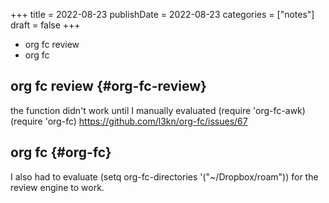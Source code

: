 +++
title = 2022-08-23
publishDate = 2022-08-23
categories = ["notes"]
draft = false
+++

-   org fc review
-   org fc

<!--more-->


## org fc review {#org-fc-review}

the function didn't work until I manually evaluated
(require 'org-fc-awk)
(require 'org-fc)
<https://github.com/l3kn/org-fc/issues/67>


## org fc {#org-fc}

I also had to evaluate
(setq org-fc-directories '("~/Dropbox/roam"))
for the review engine to work.